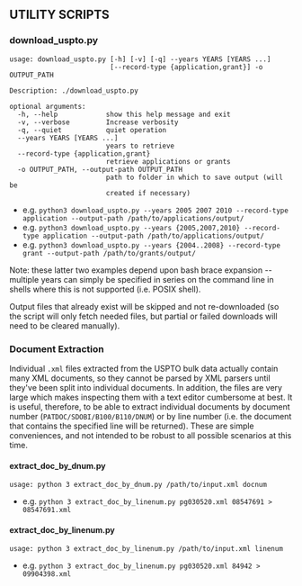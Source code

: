 ## UTILITY SCRIPTS

### download_uspto.py

```
usage: download_uspto.py [-h] [-v] [-q] --years YEARS [YEARS ...]
                         [--record-type {application,grant}] -o OUTPUT_PATH

Description: ./download_uspto.py

optional arguments:
  -h, --help            show this help message and exit
  -v, --verbose         Increase verbosity
  -q, --quiet           quiet operation
  --years YEARS [YEARS ...]
                        years to retrieve
  --record-type {application,grant}
                        retrieve applications or grants
  -o OUTPUT_PATH, --output-path OUTPUT_PATH
                        path to folder in which to save output (will be
                        created if necessary)
```
* e.g. `python3 download_uspto.py --years 2005 2007 2010 --record-type application --output-path /path/to/applications/output/`
* e.g. `python3 download_uspto.py --years {2005,2007,2010} --record-type application --output-path /path/to/applications/output/`
* e.g. `python3 download_uspto.py --years {2004..2008} --record-type grant --output-path /path/to/grants/output/`

Note: these latter two examples depend upon bash brace expansion -- multiple years can simply be specified in series on the command line in shells where this is not supported (i.e. POSIX shell).

Output files that already exist will be skipped and not re-downloaded (so the script will only fetch needed files, but partial or failed downloads will need to be cleared manually).



### Document Extraction
Individual `.xml` files extracted from the USPTO bulk data actually contain many XML documents, so they cannot be parsed by XML parsers until they've been split into individual documents.  In addition, the files are very large which makes inspecting them with a text editor cumbersome at best.  It is useful, therefore, to be able to extract individual documents by document number (`PATDOC/SDOBI/B100/B110/DNUM`) or by line number (i.e. the document that contains the specified line will be returned).  These are simple conveniences, and not intended to be robust to all possible scenarios at this time.


#### extract_doc_by_dnum.py
```
usage: python 3 extract_doc_by_dnum.py /path/to/input.xml docnum
```

* e.g. `python 3 extract_doc_by_linenum.py pg030520.xml 08547691 > 08547691.xml`


#### extract_doc_by_linenum.py
```
usage: python 3 extract_doc_by_linenum.py /path/to/input.xml linenum
```

* e.g. `python 3 extract_doc_by_linenum.py pg030520.xml 84942 > 09904398.xml`



